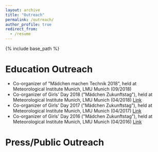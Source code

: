 ```yaml
---
layout: archive
title: "Outreach"
permalink: /outreach/
author_profile: true
redirect_from:
  - /resume
---
```


{% include base_path %}

Education Outreach 
======
* Co-organizer of "Mädchen machen Technik 2018", held at Meteorological Institute Munich, LMU Munich (09/2018)<br/>
* Co-organizer of Girls' Day 2018 ("Mädchen Zukunftstag"), held at Meteorological Institute Munich, LMU Munich (04/2018) [Link](https://www.wavestoweather.de/equal_opportunity/activities/girlsday-2018/index.html)<br/>
* Co-organizer of Girls' Day 2017 ("Mädchen Zukunftstag"), held at Meteorological Institute Munich, LMU Munich (04/2017) [Link](https://www.wavestoweather.de/equal_opportunity/activities/girls_day_2017/index.html)<br/>
* Co-organizer of Girls' Day 2016 ("Mädchen Zukunftstag"), held at Meteorological Institute Munich, LMU Munich (04/2016) [Link](https://www.wavestoweather.de/equal_opportunity/activities/girls_day_2016/index.html)<br/>

Press/Public Outreach 
======
